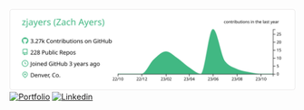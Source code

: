 [![](https://raw.githubusercontent.com/zjayers/zjayers-updated/master/profile-summary-card-output/vue/0-profile-details.svg)](https://github.com/zjayers?tab=repositories)
[![Portfolio](https://img.shields.io/badge/-Portfolio-red?style=flat&logo=appveyor&logoColor=white)](https://zachayers.io)
[![Linkedin](https://img.shields.io/badge/-LinkedIn-blue?style=flat&logo=Linkedin&logoColor=white)](https://www.linkedin.com/in/zjayers/)


